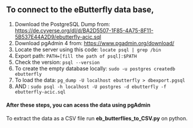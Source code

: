 ## To connect to the eButterfly data base, 

1. Download the PostgreSQL Dump from: https://de.cyverse.org/dl/d/BA2D5507-1F85-4A75-8F11-5B537E44A2D9/ebutterfly-acic.sql 
2. Download pgAdmin 4 from: https://www.pgadmin.org/download/
3. Locate the server using this code:  `locate psql | grep /bin`
4. Export path: `PATH=[fill the path of psql]:$PATH`
5. Check the version: `psql --version`
6. To create the empty database locally: `sudo -u postgres createdb ebutterfly`
7. To load the data: `pg_dump -U localhost ebutterfly > dbexport.pgsql`
8. AND : `sudo psql -h localhost -U postgres -d ebutterfly -f ebutterfly-acic.sql`

#### After these steps, you can acess the data using pgAdmin

To extract the data as a CSV file run **eb_butterflies_to_CSV.py** on python.
